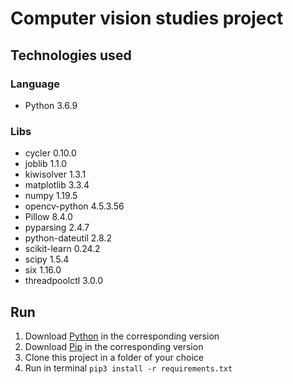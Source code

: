 # Computer vision studies project

## Technologies used

### Language

 * Python 3.6.9
   
### Libs
 * cycler 0.10.0
 * joblib 1.1.0
 * kiwisolver 1.3.1
 * matplotlib 3.3.4
 * numpy 1.19.5
 * opencv-python 4.5.3.56
 * Pillow 8.4.0
 * pyparsing 2.4.7
 * python-dateutil 2.8.2
 * scikit-learn 0.24.2
 * scipy 1.5.4
 * six 1.16.0
 * threadpoolctl 3.0.0

## Run
 1. Download [Python](https://www.python.org/downloads/) in the corresponding version
 2. Download [Pip](https://pypi.org/project/pip/) in the corresponding version   
 3. Clone this project in a folder of your choice
 3. Run in terminal ```pip3 install -r requirements.txt```
